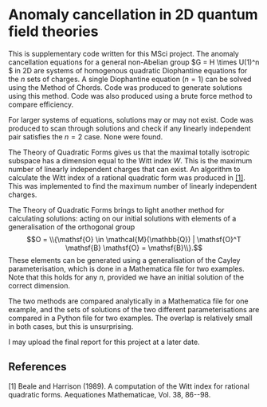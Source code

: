 # Anomaly cancellation in 2D quantum field theories

This is supplementary code written for this MSci project. The anomaly cancellation equations for a general non-Abelian group $G = H \times U(1)^n $
in 2D are systems of homogenous quadratic Diophantine equations for the $n$ sets of charges.
A single Diophantine equation ($n=1$) can be solved using the Method of Chords. Code was produced to generate solutions using this method. Code was also produced
using a brute force method to compare efficiency.

For larger systems of equations, solutions may or may not exist. Code was produced to scan through solutions and check if any linearly independent pair
satisfies the $n=2$ case. None were found.

The Theory of Quadratic Forms gives us that the maximal totally isotropic subspace has a dimension equal to the Witt index $W$. This is the maximum number
of linearly independent charges that can exist. An algorithm to calculate the Witt index of a rational quadratic form was produced in [[1]](#1). 
This was implemented to find the maximum number of linearly independent charges.

The Theory of Quadratic Forms brings to light another method for calculating solutions: acting on our initial solutions with elements of a generalisation
of the orthogonal group $$O = \\{\mathsf{O} \in \mathcal{M}(\mathbb{Q}) | \mathsf{O}^T \mathsf{B} \mathsf{O} = \mathsf{B}\\}.$$ These elements can be generated
using a generalisation of the Cayley parameterisation, which is done in a Mathematica file for two examples. Note that this holds for any $n$, provided we
have an initial solution of the correct dimension.

The two methods are compared analytically in a Mathematica file for one example, and the sets of solutions of the two different parameterisations are compared
in a Python file for two examples. The overlap is relatively small in both cases, but this is unsurprising.

I may upload the final report for this project at a later date.






## References
<a id="1">[1]</a> 
Beale and Harrison (1989). 
A computation of the Witt index for rational quadratic forms.
Aequationes Mathematicae, Vol. 38, 86--98.
